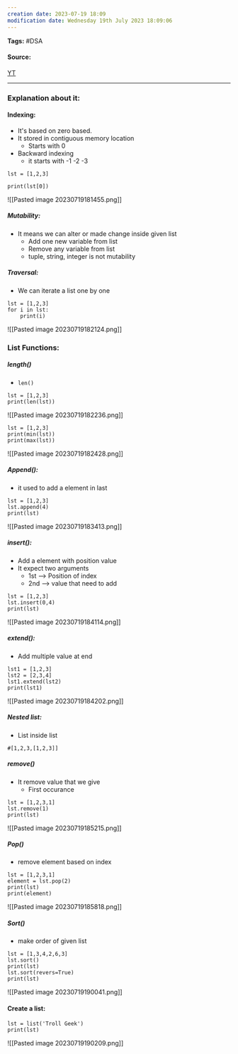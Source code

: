 ```yaml
---
creation date: 2023-07-19 18:09
modification date: Wednesday 19th July 2023 18:09:06
---
```


**Tags:** #DSA 

#### Source:
[YT](https://www.youtube.com/watch?v=efkCQKiFTUc&list=PLhP5RsB7fhE28lfOcyi9JB31mrBSf4wgL&index=8)

--------------------------------------

### Explanation about it:

#### Indexing:

* It's based on zero based.
* It stored in contiguous memory location
	* Starts with 0
* Backward indexing
	* it starts with -1 -2 -3

```
lst = [1,2,3]

print(lst[0])
```

![[Pasted image 20230719181455.png]]

##### Mutability:

* It means we can alter or made change inside given list
	* Add one new variable from list
	* Remove any variable from list
	* tuple, string, integer is not mutability

##### Traversal:

* We can iterate a list one by one

```
lst = [1,2,3]
for i in lst:
    print(i)
```

![[Pasted image 20230719182124.png]]

### List Functions:

##### length()

* `len()`
```
lst = [1,2,3]
print(len(lst))
```

![[Pasted image 20230719182236.png]]

```
lst = [1,2,3]
print(min(lst))
print(max(lst))
```

![[Pasted image 20230719182428.png]]


##### Append():
* it used to add a element in last
 
```
lst = [1,2,3]
lst.append(4)
print(lst)
```

![[Pasted image 20230719183413.png]]

##### insert():
* Add a element with position value
* It expect two arguments
	* 1st --> Position of index
	* 2nd --> value that need to add

```
lst = [1,2,3]
lst.insert(0,4)
print(lst)
```

![[Pasted image 20230719184114.png]]

##### extend():
* Add multiple value at end

```
lst1 = [1,2,3]
lst2 = [2,3,4]
lst1.extend(lst2)
print(lst1)
```

![[Pasted image 20230719184202.png]]

##### Nested list:

* List inside list

```
#[1,2,3,[1,2,3]] 
```

##### remove()
* It remove value that we give
	* First occurance

```
lst = [1,2,3,1]
lst.remove(1)
print(lst)
```

![[Pasted image 20230719185215.png]]


##### Pop()
* remove element based on index

```
lst = [1,2,3,1]
element = lst.pop(2)
print(lst)
print(element)
```

![[Pasted image 20230719185818.png]]


##### Sort()
* make order of given list

```
lst = [1,3,4,2,6,3]
lst.sort()
print(lst)
lst.sort(revers=True)
print(lst)
```

![[Pasted image 20230719190041.png]]

#### Create a list:

```
lst = list('Troll Geek')
print(lst)
```

![[Pasted image 20230719190209.png]]

